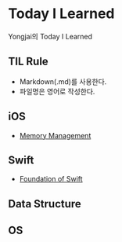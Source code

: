 # Today I Learned
Yongjai의 Today I Learned

## TIL Rule
* Markdown(.md)를 사용한다.
* 파일명은 영어로 작성한다.

## iOS
* [Memory Management](https://github.com/Yongjai/TIL/blob/master/iOS/MemoryManagement.md/)

## Swift
* [Foundation of Swift](https://github.com/Yongjai/TIL/blob/master/Swift/FoundationOfSwift.md/) 

## Data Structure

## OS